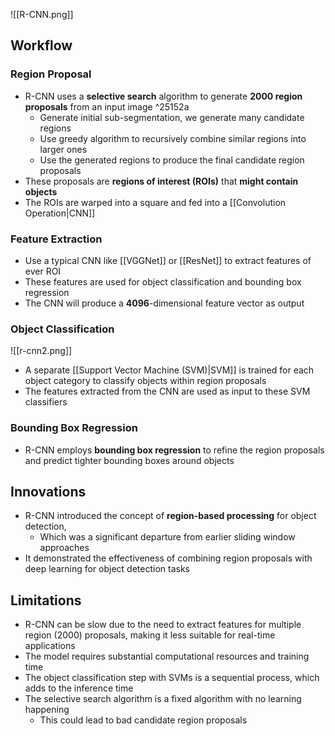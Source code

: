 ![[R-CNN.png]]
## Workflow
### Region Proposal
- R-CNN uses a **selective search** algorithm to generate **2000 region proposals** from an input image ^25152a
	- Generate initial sub-segmentation, we generate many candidate regions  
	- Use greedy algorithm to recursively combine similar regions into larger ones   
	- Use the generated regions to produce the final candidate region proposals
- These proposals are **regions of interest (ROIs)** that **might contain objects**
- The ROIs are warped into a square and fed into a [[Convolution Operation|CNN]] 
### Feature Extraction
- Use a typical CNN like [[VGGNet]] or [[ResNet]] to extract features of ever ROI 
- These features are used for object classification and bounding box regression
- The CNN will produce a **4096**-dimensional feature vector as output
### Object Classification 
![[r-cnn2.png]]
- A separate [[Support Vector Machine (SVM)|SVM]] is trained for each object category to classify objects within region proposals
- The features extracted from the CNN are used as input to these SVM classifiers
### Bounding Box Regression 
- R-CNN employs **bounding box regression** to refine the region proposals and predict tighter bounding boxes around objects
## Innovations
- R-CNN introduced the concept of **region-based processing** for object detection, 
	- Which was a significant departure from earlier sliding window approaches
- It demonstrated the effectiveness of combining region proposals with deep learning for object detection tasks
## Limitations
- R-CNN can be slow due to the need to extract features for multiple region (2000) proposals, making it less suitable for real-time applications
- The model requires substantial computational resources and training time
- The object classification step with SVMs is a sequential process, which adds to the inference time
- The selective search algorithm is a fixed algorithm with no learning happening
	- This could lead to bad candidate region proposals